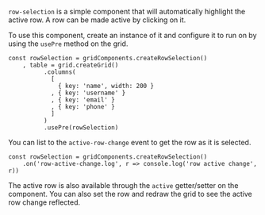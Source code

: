 `row-selection` is a simple component that will automatically highlight the active row.
A row can be made active by clicking on it.

To use this component, create an instance of it and configure it to run on by using the `usePre` method on the grid.

```
const rowSelection = gridComponents.createRowSelection()
    , table = grid.createGrid()
          .columns(
            [
              { key: 'name', width: 200 }
            , { key: 'username' }
            , { key: 'email' }
            , { key: 'phone' }
            ]
          )
          .usePre(rowSelection)
```

You can list to the `active-row-change` event to get the row as it is selected.

```
const rowSelection = gridComponents.createRowSelection()
    .on('row-active-change.log', r => console.log('row active change', r))
```

The active row is also available through the `active` getter/setter on the component.
You can also set the row and redraw the grid to see the active row change reflected.
